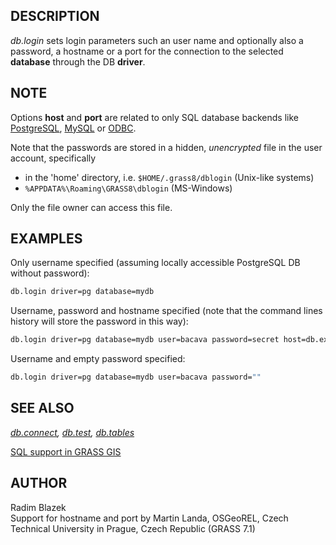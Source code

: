 ## DESCRIPTION

*db.login* sets login parameters such an user name and optionally also a
password, a hostname or a port for the connection to the selected
**database** through the DB **driver**.

## NOTE

Options **host** and **port** are related to only SQL database backends
like [PostgreSQL](grass-pg.md), [MySQL](grass-mysql.md) or
[ODBC](grass-odbc.md).

Note that the passwords are stored in a hidden, *unencrypted* file in
the user account, specifically

- in the 'home' directory, i.e. `$HOME/.grass8/dblogin` (Unix-like
  systems)
- `%APPDATA%\Roaming\GRASS8\dblogin` (MS-Windows)

Only the file owner can access this file.

## EXAMPLES

Only username specified (assuming locally accessible PostgreSQL DB
without password):

```sh
db.login driver=pg database=mydb
```

Username, password and hostname specified (note that the command lines
history will store the password in this way):

```sh
db.login driver=pg database=mydb user=bacava password=secret host=db.example.com
```

Username and empty password specified:

```sh
db.login driver=pg database=mydb user=bacava password=""
```

## SEE ALSO

*[db.connect](db.connect.md), [db.test](db.test.md),
[db.tables](db.tables.md)*

[SQL support in GRASS GIS](sql.md)

## AUTHOR

Radim Blazek  
Support for hostname and port by Martin Landa, OSGeoREL, Czech Technical
University in Prague, Czech Republic (GRASS 7.1)
